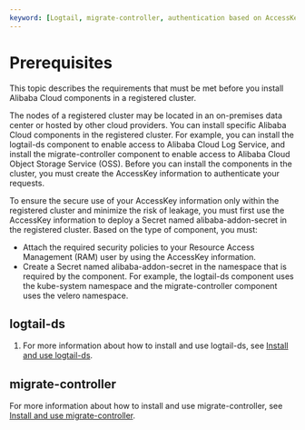 ```yaml
---
keyword: [Logtail, migrate-controller, authentication based on AccessKey information, prerequisites]
---
```


# Prerequisites

This topic describes the requirements that must be met before you install Alibaba Cloud components in a registered cluster.

The nodes of a registered cluster may be located in an on-premises data center or hosted by other cloud providers. You can install specific Alibaba Cloud components in the registered cluster. For example, you can install the logtail-ds component to enable access to Alibaba Cloud Log Service, and install the migrate-controller component to enable access to Alibaba Cloud Object Storage Service \(OSS\). Before you can install the components in the cluster, you must create the AccessKey information to authenticate your requests.

To ensure the secure use of your AccessKey information only within the registered cluster and minimize the risk of leakage, you must first use the AccessKey information to deploy a Secret named alibaba-addon-secret in the registered cluster. Based on the type of component, you must:

-   Attach the required security policies to your Resource Access Management \(RAM\) user by using the AccessKey information.
-   Create a Secret named alibaba-addon-secret in the namespace that is required by the component. For example, the logtail-ds component uses the kube-system namespace and the migrate-controller component uses the velero namespace.

## logtail-ds

1.  For more information about how to install and use logtail-ds, see [Install and use logtail-ds]().


## migrate-controller

For more information about how to install and use migrate-controller, see [Install and use migrate-controller]().

